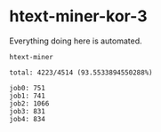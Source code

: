 # htext-miner-kor-3

Everything doing here is automated.

```
htext-miner

total: 4223/4514 (93.5533894550288%)

job0: 751
job1: 741
job2: 1066
job3: 831
job4: 834
```